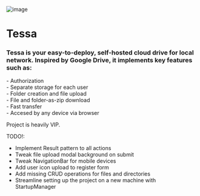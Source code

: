 ![image](https://github.com/user-attachments/assets/a1569b35-11d9-48de-b46b-5c832ec23e34)


<h1>Tessa</h1>

<h3>Tessa is your easy-to-deploy, self-hosted cloud drive for local network. Inspired by Google Drive, it implements key features such as:</h3>
- Authorization<br />
- Separate storage for each user<br />
- Folder creation and file upload<br />
- File and folder-as-zip download<br />
- Fast transfer<br />
- Accesed by any device via browser<br />

Project is heavily VIP.

TODO!:
- Implement Result<T> pattern to all actions
- Tweak file upload modal background on submit
- Tweak NavigationBar for mobile devices
- Add user icon upload to register form
- Add missing CRUD operations for files and directories
- Streamline setting up the project on a new machine with StartupManager
